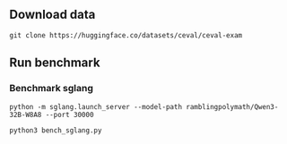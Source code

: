 ## Download data
```
git clone https://huggingface.co/datasets/ceval/ceval-exam
```

## Run benchmark

### Benchmark sglang
```
python -m sglang.launch_server --model-path ramblingpolymath/Qwen3-32B-W8A8 --port 30000
```

```
python3 bench_sglang.py
```
